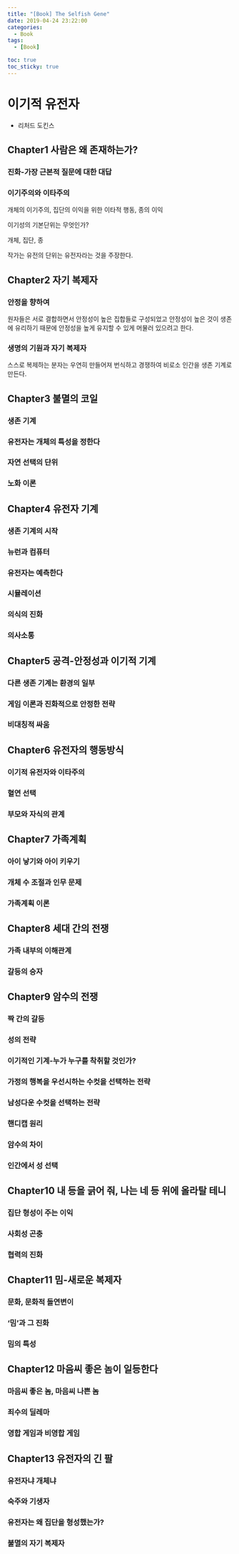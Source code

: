 ```yaml
---
title: "[Book] The Selfish Gene"
date: 2019-04-24 23:22:00
categories:
  - Book
tags:
  - [Book]

toc: true
toc_sticky: true
---
```


# 이기적 유전자

- 리처드 도킨스

## Chapter1 사람은 왜 존재하는가?

### 진화-가장 근본적 질문에 대한 대답

### 이기주의와 이타주의

개체의 이기주의, 집단의 이익을 위한 이타적 행동, 종의 이익

이기성의 기본단위는 무엇인가?

개체, 집단, 종

작가는 유전의 단위는 유전자라는 것을 주장한다.

## Chapter2 자기 복제자

### 안정을 향하여

원자들은 서로 결합하면서 안정성이 높은 집합들로 구성되었고 안정성이 높은 것이 생존에 유리하기 때문에 안정성을 높게 유지할 수 있게 머물러 있으려고 한다.

### 생명의 기원과 자기 복제자

스스로 복제하는 분자는 우연히 만들어져 번식하고 경쟁하여 비로소 인간을 생존 기계로 만든다.

## Chapter3 불멸의 코일

### 생존 기계

### 유전자는 개체의 특성을 정한다

### 자연 선택의 단위

### 노화 이론

## Chapter4 유전자 기계

### 생존 기계의 시작

### 뉴런과 컴퓨터

### 유전자는 예측한다

### 시뮬레이션

### 의식의 진화

### 의사소통

## Chapter5 공격-안정성과 이기적 기계

### 다른 생존 기계는 환경의 일부

### 게임 이론과 진화적으로 안정한 전략

### 비대칭적 싸움

## Chapter6 유전자의 행동방식

### 이기적 유전자와 이타주의

### 혈연 선택

### 부모와 자식의 관계

## Chapter7 가족계획

### 아이 낳기와 아이 키우기

### 개체 수 조절과 인무 문제

### 가족계획 이론

## Chapter8 세대 간의 전쟁

### 가족 내부의 이해관계

### 갈등의 승자

## Chapter9 암수의 전쟁

### 짝 간의 갈등

### 성의 전략

### 이기적인 기계-누가 누구를 착취할 것인가?

### 가정의 행복을 우선시하는 수컷을 선택하는 전략

### 남성다운 수컷을 선택하는 전략

### 핸디캡 원리

### 암수의 차이

### 인간에서 성 선택

## Chapter10 내 등을 긁어 줘, 나는 네 등 위에 올라탈 테니

### 집단 형성이 주는 이익

### 사회성 곤충

### 협력의 진화

## Chapter11 밈-새로운 복제자

### 문화, 문화적 돌연변이

### ‘밈’과 그 진화

### 밈의 특성

## Chapter12 마음씨 좋은 놈이 일등한다

### 마음씨 좋은 놈, 마음씨 나쁜 놈

### 죄수의 딜레마

### 영합 게임과 비영합 게임

## Chapter13 유전자의 긴 팔

### 유전자냐 개체냐

### 숙주와 기생자

### 유전자는 왜 집단을 형성했는가?

### 불멸의 자기 복제자
